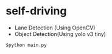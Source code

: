 # self-driving



- Lane Detection (Using OpenCV)
- Object Detection(Using yolo v3 tiny)


```python
$python main.py
```
